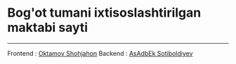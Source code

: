 <h1>Bog'ot tumani ixtisoslashtirilgan maktabi sayti</h1>
<hr>
Frontend : <a href="https://github.com/oktamovshohjahon">Oktamov Shohjahon</a>
Backend : <a href="https://github.com/asadbek-sotiboldiyev">AsAdbEk Sotiboldiyev</a>
